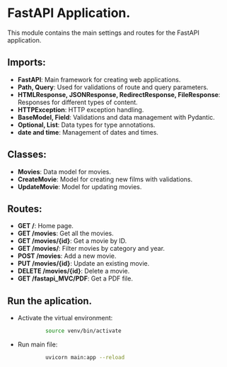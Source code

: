 # FastAPI Application.

This module contains the main settings and routes for the FastAPI application.

## Imports:

- **FastAPI**: Main framework for creating web applications.
- **Path, Query**: Used for validations of route and query parameters.
- **HTMLResponse, JSONResponse, RedirectResponse, FileResponse**: Responses for different types of content.
- **HTTPException**: HTTP exception handling.
- **BaseModel, Field**: Validations and data management with Pydantic.
- **Optional, List**: Data types for type annotations.
- **date and time**: Management of dates and times.

## Classes:

- **Movies**: Data model for movies.
- **CreateMovie**: Model for creating new films with validations.
- **UpdateMovie**: Model for updating movies.

## Routes:

- **GET /**: Home page.
- **GET /movies**: Get all the movies.
- **GET /movies/{id}**: Get a movie by ID.
- **GET /movies/**: Filter movies by category and year.
- **POST /movies**: Add a new movie.
- **PUT /movies/{id}**: Update an existing movie.
- **DELETE /movies/{id}**: Delete a movie.
- **GET /fastapi_MVC/PDF**: Get a PDF file.

## Run the aplication.
- Activate the virtual environment:
``` bash
            source venv/bin/activate
```


- Run main  file: 
```bash 
            uvicorn main:app --reload 
```
